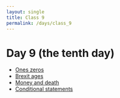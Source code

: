 ```yaml
---
layout: single
title: Class 9
permalink: /days/class_9
---
```


# Day 9 (the tenth day)

* [Ones zeros](../chapters/05/ones_zeros)
* [Brexit ages](../chapters/05/brexit_ages)
* [Money and death](../chapters/exercises/money_and_death)
* [Conditional statements](../chapters/05/conditional_statements)
